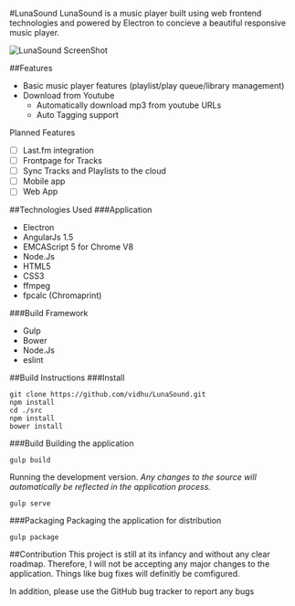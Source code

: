 #LunaSound
LunaSound is a music player built using web frontend technologies and powered
by Electron to concieve a beautiful responsive music player.

![LunaSound ScreenShot](http://i.imgur.com/ySbqmUS.png)

##Features
* Basic music player features (playlist/play queue/library management)
* Download from Youtube
  - Automatically download mp3 from youtube URLs
  - Auto Tagging support

Planned Features
- [ ] Last.fm integration
- [ ] Frontpage for Tracks
- [ ] Sync Tracks and Playlists to the cloud
- [ ] Mobile app
- [ ] Web App

##Technologies Used
###Application
* Electron
* AngularJs 1.5
* EMCAScript 5 for Chrome V8
* Node.Js
* HTML5
* CSS3
* ffmpeg
* fpcalc (Chromaprint)

###Build Framework
* Gulp
* Bower
* Node.Js
* eslint

##Build Instructions
###Install

    git clone https://github.com/vidhu/LunaSound.git
    npm install
    cd ./src
    npm install
    bower install

###Build
Building the application

    gulp build

Running the development version. *Any changes to the source will automatically be
reflected in the application process.*

    gulp serve

###Packaging
Packaging the application for distribution

    gulp package

##Contribution
This project is still at its infancy and without any clear roadmap. Therefore,
I will not be accepting any major changes to the application. Things like bug fixes
will definitly be comfigured.

In addition, please use the GitHub bug tracker to report any bugs

